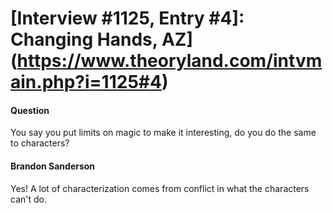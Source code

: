 # [Interview #1125, Entry #4]: Changing Hands, AZ](https://www.theoryland.com/intvmain.php?i=1125#4)

#### Question

You say you put limits on magic to make it interesting, do you do the same to characters?

#### Brandon Sanderson

Yes! A lot of characterization comes from conflict in what the characters can't do.

